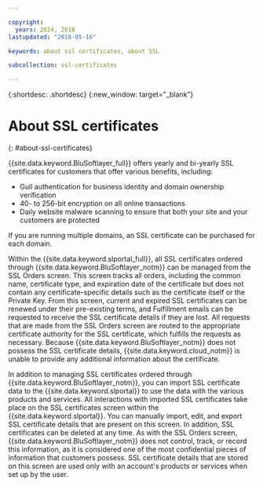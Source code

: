 ```yaml
---

copyright:
  years: 2014, 2018
lastupdated: "2018-05-16"

keywords: about ssl certificates, about SSL

subcollection: ssl-certificates

---
```


{:shortdesc: .shortdesc}
{:new_window: target="_blank"}

# About SSL certificates
{: #about-ssl-certificates}

{{site.data.keyword.BluSoftlayer_full}} offers yearly and bi-yearly SSL certificates for customers that offer various benefits, including:

* Gull authentication for business identity and domain ownership verification
* 40- to 256-bit encryption on all online transactions
* Daily website malware scanning to ensure that both your site and your customers are protected

If you are running multiple domains, an SSL certificate can be purchased for each domain.

Within the {{site.data.keyword.slportal_full}}, all SSL certificates ordered through {{site.data.keyword.BluSoftlayer_notm}} can be managed from the SSL Orders screen. This screen tracks all orders, including the common name, certificate type, and expiration date of the certificate but does not contain any certificate-specific details such as the certificate itself or the Private Key. From this screen, current and expired SSL certificates can be renewed under their pre-existing terms, and Fulfillment emails can be requested to receive the SSL certificate details if they are lost. All requests that are made from the SSL Orders screen are routed to the appropriate certificate authority for the SSL certificate, which fulfills the requests as necessary. Because {{site.data.keyword.BluSoftlayer_notm}} does not possess the SSL certificate details, {{site.data.keyword.cloud_notm}} is unable to provide any additional information about the certificate.

In addition to managing SSL certificates ordered through {{site.data.keyword.BluSoftlayer_notm}}, you can import SSL certificate data to the {{site.data.keyword.slportal}} to use the data with the various products and services. All interactions with imported SSL certificates take place on the SSL certificates screen within the {{site.data.keyword.slportal}}. You can manually import, edit, and export SSL certificate details that are present on this screen. In addition, SSL certificates can be deleted at any time. As with the SSL Orders screen, {{site.data.keyword.BluSoftlayer_notm}} does not control, track, or record this information, as it is considered one of the most confidential pieces of information that customers possess. SSL certificate details that are stored on this screen are used only with an account's products or services when set up by the user.
